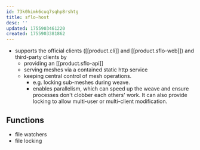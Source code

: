 ```yaml
---
id: 73k0himk6cuq7sqhp8rshtg
title: sflo-host
desc: ''
updated: 1755903461220
created: 1755903381862
---
```


- supports the official clients ([[product.cli]] and [[product.sflo-web]]) and third-party clients by
  - providing an [[product.sflo-api]]
  - serving meshes via a contained static http service
  - keeping central control of mesh operations.
    - e.g. locking sub-meshes during weave.
    - enables parallelism, which can speed up the weave and ensure processes don't clobber each others' work. It can also provide locking to allow multi-user or multi-client modification.

## Functions

- file watchers
- file locking

